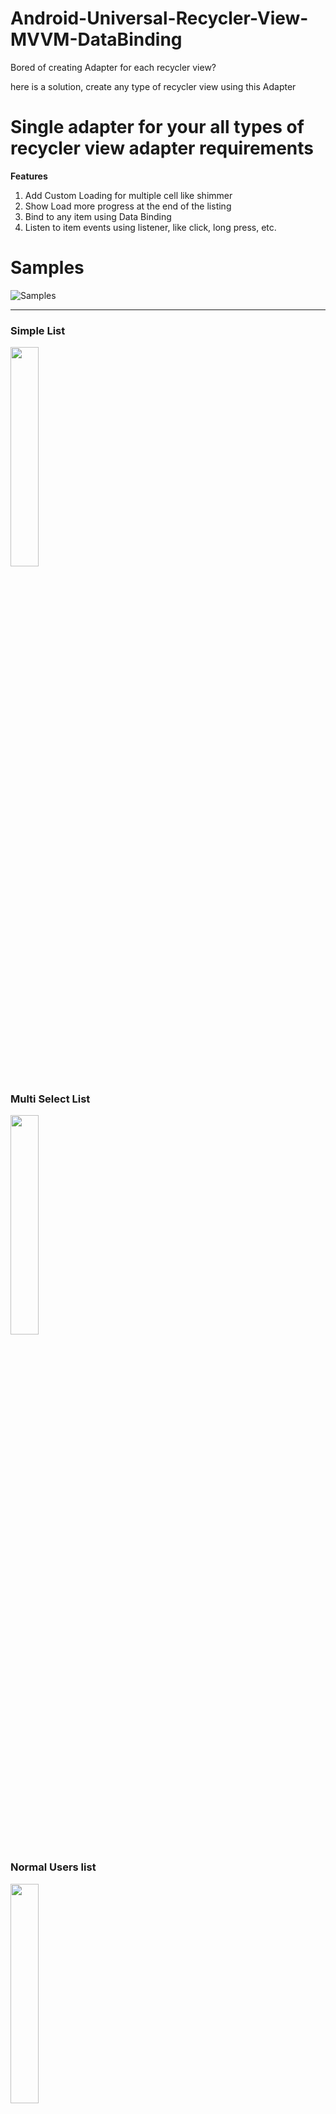 # Android-Universal-Recycler-View-MVVM-DataBinding

Bored of creating Adapter for each recycler view?

here is a solution, create any type of recycler view using this Adapter

# Single adapter for your all types of recycler view adapter requirements


**Features**
1. Add Custom Loading for multiple cell like shimmer
2. Show Load more progress at the end of the listing 
3. Bind to any item using Data Binding
4. Listen to item events using listener, like click, long press, etc.


<h1>Samples</h1>

![Samples](https://github.com/yogeshpaliyal/Android-Universal-Recycler-View-MVVM-DataBinding/blob/master/images/Screenshot_20201019-224331.jpg)

<hr/>

<h3>Simple List</h3>

<img src="https://github.com/yogeshpaliyal/Android-Universal-Recycler-View-MVVM-DataBinding/blob/master/images/Screenshot_20201019-224335.jpg" width="30%">

<h3>Multi Select List</h3>

<img src="https://github.com/yogeshpaliyal/Android-Universal-Recycler-View-MVVM-DataBinding/blob/master/images/Screenshot_20201019-224344.jpg" width="30%">

<h3>Normal Users list</h3>

<img src="https://github.com/yogeshpaliyal/Android-Universal-Recycler-View-MVVM-DataBinding/blob/master/images/Screenshot_20201019-224339.jpg" width="30%">


<h3>Users list progress</h3>
show progress when data is fetching then show the users list

<img src="https://github.com/yogeshpaliyal/Android-Universal-Recycler-View-MVVM-DataBinding/blob/master/images/user-list-progress.gif" width="30%">

<h3>Shimmer list progress</h3>
show shimmer when data is fetching then show the users list

<img src="https://github.com/yogeshpaliyal/Android-Universal-Recycler-View-MVVM-DataBinding/blob/master/images/user-list-shimmer.gif" width="30%">

<h3>Shimmer list with load more progress</h3>
show shimmer when data is fetching for first page and load more data when scroll to bottom


<img src="https://github.com/yogeshpaliyal/Android-Universal-Recycler-View-MVVM-DataBinding/blob/master/images/user-list-pagination.gif" width="30%">


**Create your sample and share with me**

**Happy Coding 😁**


